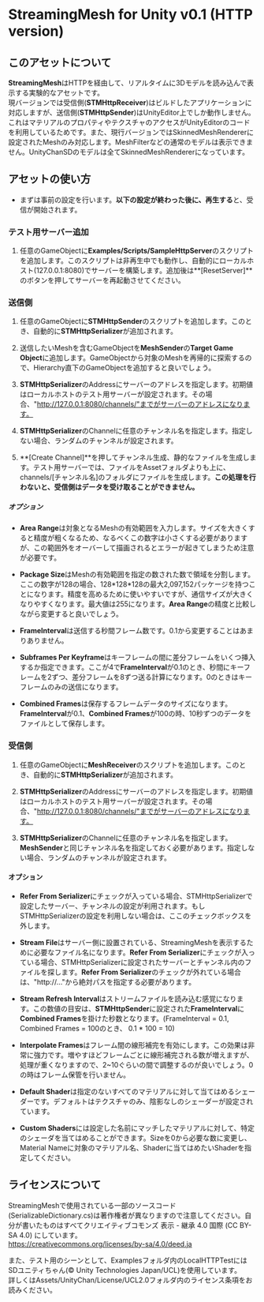 # StreamingMesh for Unity v0.1 (HTTP version)
## このアセットについて
**StreamingMesh**はHTTPを経由して、リアルタイムに3Dモデルを読み込んで表示する実験的なアセットです。   
現バージョンでは受信側(**STMHttpReceiver**)はビルドしたアプリケーションに対応しますが、送信側(**STMHttpSender**)はUnityEditor上でしか動作しません。これはマテリアルのプロパティやテクスチャのアクセスがUnityEditorのコードを利用しているためです。また、現行バージョンではSkinnedMeshRendererに設定されたMeshのみ対応します。MeshFilterなどの通常のモデルは表示できません。UnityChanSDのモデルは全てSkinnedMeshRendererになっています。

## アセットの使い方

* まずは事前の設定を行います。**以下の設定が終わった後に、再生する**と、受信が開始されます。

### テスト用サーバー追加

1. 任意のGameObjectに**Examples/Scripts/SampleHttpServer**のスクリプトを追加します。このスクリプトは非再生中でも動作し、自動的にローカルホスト(127.0.0.1:8080)でサーバーを構築します。追加後は**[ResetServer]**のボタンを押してサーバーを再起動させてください。

### 送信側

1. 任意のGameObjectに**STMHttpSender**のスクリプトを追加します。このとき、自動的に**STMHttpSerializer**が追加されます。

2. 送信したいMeshを含むGameObjectを**MeshSender**の**Target Game Object**に追加します。GameObjectから対象のMeshを再帰的に探索するので、Hierarchy直下のGameObjectを追加すると良いでしょう。

3. **STMHttpSerializer**のAddressにサーバーのアドレスを指定します。初期値はローカルホストのテスト用サーバーが設定されます。その場合、"http://127.0.0.1:8080/channels/"までがサーバーのアドレスになります。

4. **STMHttpSerializer**のChannelに任意のチャンネル名を指定します。指定しない場合、ランダムのチャンネルが設定されます。

5. **[Create Channel]**を押してチャンネル生成、静的なファイルを生成します。テスト用サーバーでは、ファイルをAssetフォルダよりも上に、channels/[チャンネル名]のフォルダにファイルを生成します。**この処理を行わないと、受信側はデータを受け取ることができません。**

##### オプション
* **Area Range**は対象となるMeshの有効範囲を入力します。サイズを大きくすると精度が粗くなるため、なるべくこの数字は小さくする必要がありますが、この範囲外をオーバーして描画されるとエラーが起きてしまうため注意が必要です。

* **Package Size**はMeshの有効範囲を指定の数された数で領域を分割します。ここの数字が128の場合、128\*128\*128の最大2,097,152パッケージを持つことになります。精度を高めるために使いやすいですが、通信サイズが大きくなりやすくなります。最大値は255になります。**Area Range**の精度と比較しながら変更すると良いでしょう。

* **FrameInterval**は送信する秒間フレーム数です。0.1から変更することはあまりありません。

* **Subframes Per Keyframe**はキーフレームの間に差分フレームをいくつ挿入するか指定できます。ここが4で**FrameInterval**が0.1のとき、秒間にキーフレームを2ずつ、差分フレームを8ずつ送る計算になります。0のときはキーフレームのみの送信になります。

* **Combined Frames**は保存するフレームデータのサイズになります。**FrameInterval**が0.1、**Combined Frames**が100の時、10秒ずつのデータをファイルとして保存します。

### 受信側
1. 任意のGameObjectに**MeshReceiver**のスクリプトを追加します。このとき、自動的に**STMHttpSerializer**が追加されます。

2. **STMHttpSerializer**のAddressにサーバーのアドレスを指定します。初期値はローカルホストのテスト用サーバーが設定されます。その場合、"http://127.0.0.1:8080/channels/"までがサーバーのアドレスになります。

3. **STMHttpSerializer**のChannelに任意のチャンネル名を指定します。**MeshSender**と同じチャンネル名を指定しておく必要があります。指定しない場合、ランダムのチャンネルが設定されます。

#### オプション

* **Refer From Serializer**にチェックが入っている場合、STMHttpSerializerで設定したサーバー、チャンネルの設定が利用されます。もしSTMHttpSerializerの設定を利用しない場合は、ここのチェックボックスを外します。

* **Stream File**はサーバー側に設置されている、StreamingMeshを表示するために必要なファイル名になります。**Refer From Serializer**にチェックが入っている場合、STMHttpSerializerに設定されたサーバーとチャンネル内のファイルを探します。**Refer From Serializer**のチェックが外れている場合は、"http://..."から絶対パスを指定する必要があります。

* **Stream Refresh Interval**はストリームファイルを読み込む感覚になります。この数値の目安は、**STMHttpSender**に設定された**FrameInterval**に**Combined Frames**を掛けた秒数となります。(FrameInterval = 0.1, Combined Frames = 100のとき、 0.1 * 100 = 10)

* **Interpolate Frames**はフレーム間の線形補完を有効にします。この効果は非常に強力です。増やすほどフレームごとに線形補完される数が増えますが、処理が重くなりますので、2~10ぐらいの間で調整するのが良いでしょう。0の時はフレーム保管を行いません。

* **Default Shader**は指定のないすべてのマテリアルに対して当てはめるシェーダーです。デフォルトはテクスチャのみ、陰影なしのシェーダーが設定されています。

* **Custom Shaders**には設定した名前にマッチしたマテリアルに対して、特定のシェーダを当てはめることができます。Sizeを0から必要な数に変更し、Material Nameに対象のマテリアル名、Shaderに当てはめたいShaderを指定してください。

## ライセンスについて
StreamingMeshで使用されている一部のソースコード(SerializableDictionary.cs)は著作権者が異なりますので注意してください。自分が書いたものはすべてクリエイティブコモンズ 表示 - 継承 4.0 国際 (CC BY-SA 4.0) にしています。   
https://creativecommons.org/licenses/by-sa/4.0/deed.ja

また、テスト用のシーンとして、Examplesフォルダ内のLocalHTTPTestにはSDユニティちゃん(© Unity Technologies Japan/UCL)を使用しています。   
詳しくはAssets/UnityChan/License/UCL2.0フォルダ内のライセンス条項をお読みください。
